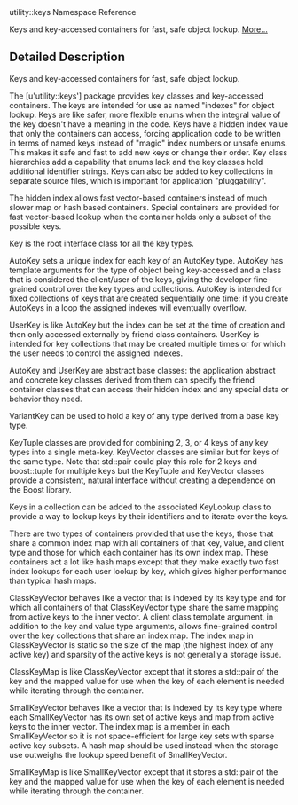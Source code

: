 <!-- --- title: Namespaceutility 1 1Keys -->utility::keys Namespace Reference

Keys and key-accessed containers for fast, safe object lookup. [More...](#details)

Detailed Description
--------------------

Keys and key-accessed containers for fast, safe object lookup.

The [u'utility::keys'] package provides key classes and key-accessed containers. The keys are intended for use as named "indexes" for object lookup. Keys are like safer, more flexible enums when the integral value of the key doesn't have a meaning in the code. Keys have a hidden index value that only the containers can access, forcing application code to be written in terms of named keys instead of "magic" index numbers or unsafe enums. This makes it safe and fast to add new keys or change their order. Key class hierarchies add a capability that enums lack and the key classes hold additional identifier strings. Keys can also be added to key collections in separate source files, which is important for application "pluggability".

The hidden index allows fast vector-based containers instead of much slower map or hash based containers. Special containers are provided for fast vector-based lookup when the container holds only a subset of the possible keys.

Key is the root interface class for all the key types.

AutoKey sets a unique index for each key of an AutoKey type. AutoKey has template arguments for the type of object being key-accessed and a class that is considered the client/user of the keys, giving the developer fine-grained control over the key types and collections. AutoKey is intended for fixed collections of keys that are created sequentially one time: if you create AutoKeys in a loop the assigned indexes will eventually overflow.

UserKey is like AutoKey but the index can be set at the time of creation and then only accessed externally by friend class containers. UserKey is intended for key collections that may be created multiple times or for which the user needs to control the assigned indexes.

AutoKey and UserKey are abstract base classes: the application abstract and concrete key classes derived from them can specify the friend container classes that can access their hidden index and any special data or behavior they need.

VariantKey can be used to hold a key of any type derived from a base key type.

KeyTuple classes are provided for combining 2, 3, or 4 keys of any key types into a single meta-key. KeyVector classes are similar but for keys of the same type. Note that std::pair could play this role for 2 keys and boost::tuple for multiple keys but the KeyTuple and KeyVector classes provide a consistent, natural interface without creating a dependence on the Boost library.

Keys in a collection can be added to the associated KeyLookup class to provide a way to lookup keys by their identifiers and to iterate over the keys.

There are two types of containers provided that use the keys, those that share a common index map with all containers of that key, value, and client type and those for which each container has its own index map. These containers act a lot like hash maps except that they make exactly two fast index lookups for each user lookup by key, which gives higher performance than typical hash maps.

ClassKeyVector behaves like a vector that is indexed by its key type and for which all containers of that ClassKeyVector type share the same mapping from active keys to the inner vector. A client class template argument, in addition to the key and value type arguments, allows fine-grained control over the key collections that share an index map. The index map in ClassKeyVector is static so the size of the map (the highest index of any active key) and sparsity of the active keys is not generally a storage issue.

ClassKeyMap is like ClassKeyVector except that it stores a std::pair of the key and the mapped value for use when the key of each element is needed while iterating through the container.

SmallKeyVector behaves like a vector that is indexed by its key type where each SmallKeyVector has its own set of active keys and map from active keys to the inner vector. The index map is a member in each SmallKeyVector so it is not space-efficient for large key sets with sparse active key subsets. A hash map should be used instead when the storage use outweighs the lookup speed benefit of SmallKeyVector.

SmallKeyMap is like SmallKeyVector except that it stores a std::pair of the key and the mapped value for use when the key of each element is needed while iterating through the container.
